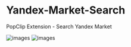 # Yandex-Market-Search
PopClip Extension - Search Yandex Market

![images](images_01 "")
![images](images_02 "")
